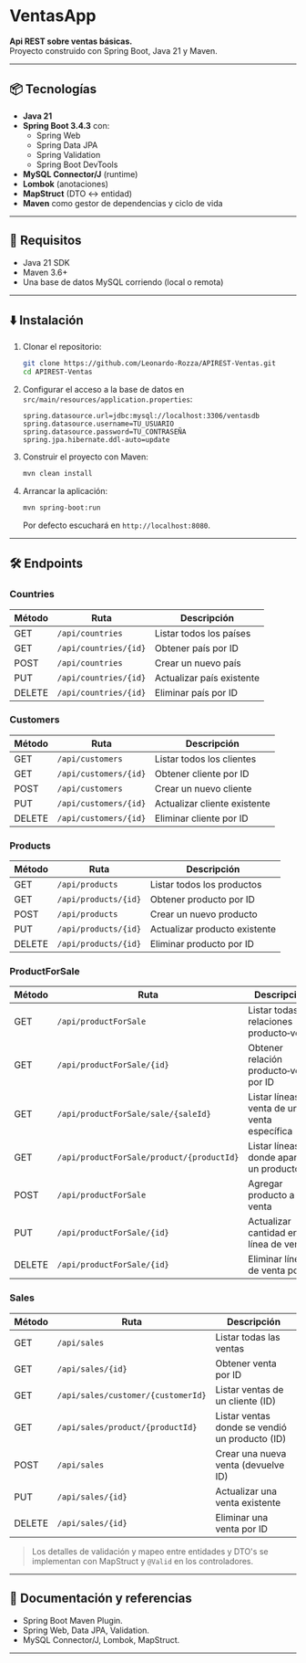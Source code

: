 # VentasApp

**Api REST sobre ventas básicas.**  
Proyecto construido con Spring Boot, Java 21 y Maven.

---

## 📦 Tecnologías

- **Java 21**
- **Spring Boot 3.4.3** con:
    - Spring Web
    - Spring Data JPA
    - Spring Validation
    - Spring Boot DevTools
- **MySQL Connector/J** (runtime)
- **Lombok** (anotaciones)
- **MapStruct** (DTO ↔ entidad)
- **Maven** como gestor de dependencias y ciclo de vida

---

## 🚀 Requisitos

- Java 21 SDK
- Maven 3.6+
- Una base de datos MySQL corriendo (local o remota)

---

## ⬇️ Instalación

1. Clonar el repositorio:
   ```bash
   git clone https://github.com/Leonardo-Rozza/APIREST-Ventas.git
   cd APIREST-Ventas
   ```

2. Configurar el acceso a la base de datos en  
   `src/main/resources/application.properties`:
   ```properties
   spring.datasource.url=jdbc:mysql://localhost:3306/ventasdb
   spring.datasource.username=TU_USUARIO
   spring.datasource.password=TU_CONTRASEÑA
   spring.jpa.hibernate.ddl-auto=update
   ```

3. Construir el proyecto con Maven:
   ```bash
   mvn clean install
   ```

4. Arrancar la aplicación:
   ```bash
   mvn spring-boot:run
   ```
   Por defecto escuchará en `http://localhost:8080`.

---

## 🛠️ Endpoints

### Countries

| Método | Ruta                 | Descripción               |
| ------ | -------------------- | ------------------------- |
| GET    | `/api/countries`     | Listar todos los países   |
| GET    | `/api/countries/{id}`| Obtener país por ID       |
| POST   | `/api/countries`     | Crear un nuevo país       |
| PUT    | `/api/countries/{id}`| Actualizar país existente |
| DELETE | `/api/countries/{id}`| Eliminar país por ID      |

### Customers

| Método | Ruta                   | Descripción                 |
| ------ | ---------------------- | --------------------------- |
| GET    | `/api/customers`       | Listar todos los clientes   |
| GET    | `/api/customers/{id}`  | Obtener cliente por ID      |
| POST   | `/api/customers`       | Crear un nuevo cliente      |
| PUT    | `/api/customers/{id}`  | Actualizar cliente existente|
| DELETE | `/api/customers/{id}`  | Eliminar cliente por ID     |

### Products

| Método | Ruta                 | Descripción                 |
| ------ | -------------------- | --------------------------- |
| GET    | `/api/products`      | Listar todos los productos  |
| GET    | `/api/products/{id}` | Obtener producto por ID     |
| POST   | `/api/products`      | Crear un nuevo producto     |
| PUT    | `/api/products/{id}` | Actualizar producto existente |
| DELETE | `/api/products/{id}` | Eliminar producto por ID      |

### ProductForSale

| Método | Ruta                                 | Descripción                                |
| ------ | ------------------------------------ | ------------------------------------------ |
| GET    | `/api/productForSale`                | Listar todas las relaciones producto‑venta |
| GET    | `/api/productForSale/{id}`           | Obtener relación producto‑venta por ID     |
| GET    | `/api/productForSale/sale/{saleId}`  | Listar líneas de venta de una venta específica |
| GET    | `/api/productForSale/product/{productId}` | Listar líneas donde aparece un producto |
| POST   | `/api/productForSale`                | Agregar producto a una venta               |
| PUT    | `/api/productForSale/{id}`           | Actualizar cantidad en línea de venta      |
| DELETE | `/api/productForSale/{id}`           | Eliminar línea de venta por ID             |

### Sales

| Método | Ruta                            | Descripción                                       |
| ------ | ------------------------------- | ------------------------------------------------- |
| GET    | `/api/sales`                    | Listar todas las ventas                           |
| GET    | `/api/sales/{id}`               | Obtener venta por ID                              |
| GET    | `/api/sales/customer/{customerId}` | Listar ventas de un cliente (ID)               |
| GET    | `/api/sales/product/{productId}`   | Listar ventas donde se vendió un producto (ID) |
| POST   | `/api/sales`                    | Crear una nueva venta (devuelve ID)               |
| PUT    | `/api/sales/{id}`               | Actualizar una venta existente                   |
| DELETE | `/api/sales/{id}`               | Eliminar una venta por ID                         |

> Los detalles de validación y mapeo entre entidades y DTO's se implementan con MapStruct y `@Valid` en los controladores.

---

## 📖 Documentación y referencias

- Spring Boot Maven Plugin.
- Spring Web, Data JPA, Validation.
- MySQL Connector/J, Lombok, MapStruct.

---

